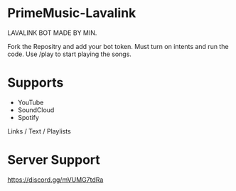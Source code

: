 # PrimeMusic-Lavalink
LAVALINK BOT MADE BY MIN.

Fork the Repositry and add your bot token. Must turn on intents and run the code.
Use /play to start playing the songs.

# Supports
- YouTube
- SoundCloud
- Spotify

Links / Text / Playlists


# Server Support
 https://discord.gg/mVUMG7tdRa
